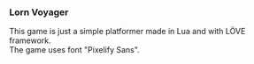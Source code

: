 ### Lorn Voyager
This game is just a simple platformer made in Lua and with LÖVE framework.  
The game uses font "Pixelify Sans".